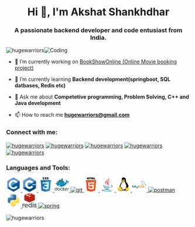 <h1 align="center">Hi 👋, I'm Akshat Shankhdhar</h1>
<h3 align="center">A passionate backend developer and code entusiast from India.</h3>
<img align="right" width=400  alt="Coding" src="https://gifdb.com/images/high/animated-programmer-guy-coding-790a0bs8e8thpisg.gif"

<p align="left"> <img src="https://komarev.com/ghpvc/?username=hugewarriors&label=Profile%20views&color=0e75b6&style=flat" alt="hugewarriors" /> </p>

- 🔭 I’m currently working on [BookShowOnline (Online Movie booking project)](https://github.com/hugewarriors/BookShowOnline)

- 🌱 I’m currently learning **Backend development(springboot, SQL datbases, Redis etc)**

- 💬 Ask me about **Competetive programming, Problem Solving, C++ and Java development**

- 📫 How to reach me **hugewarriors@gmail.com**

<h3 align="left">Connect with me:</h3>
<p align="left">
<a href="https://linkedin.com/in/hugewarriors" target="blank"><img align="center" src="https://raw.githubusercontent.com/rahuldkjain/github-profile-readme-generator/master/src/images/icons/Social/linked-in-alt.svg" alt="hugewarriors" height="30" width="40" /></a>
<a href="https://fb.com/hugewarriors" target="blank"><img align="center" src="https://raw.githubusercontent.com/rahuldkjain/github-profile-readme-generator/master/src/images/icons/Social/facebook.svg" alt="hugewarriors" height="30" width="40" /></a>
<a href="https://instagram.com/hugewarriors" target="blank"><img align="center" src="https://raw.githubusercontent.com/rahuldkjain/github-profile-readme-generator/master/src/images/icons/Social/instagram.svg" alt="hugewarriors" height="30" width="40" /></a>
<a href="https://www.codechef.com/users/hugewarriors" target="blank"><img align="center" src="https://cdn.jsdelivr.net/npm/simple-icons@3.1.0/icons/codechef.svg" alt="hugewarriors" height="30" width="40" /></a>
<a href="https://codeforces.com/profile/hugewarriors" target="blank"><img align="center" src="https://raw.githubusercontent.com/rahuldkjain/github-profile-readme-generator/master/src/images/icons/Social/codeforces.svg" alt="hugewarriors" height="30" width="40" /></a>
</p>

<h3 align="left">Languages and Tools:</h3>
<p align="left"> <a href="https://www.cprogramming.com/" target="_blank" rel="noreferrer"> <img src="https://raw.githubusercontent.com/devicons/devicon/master/icons/c/c-original.svg" alt="c" width="40" height="40"/> </a> <a href="https://www.w3schools.com/cpp/" target="_blank" rel="noreferrer"> <img src="https://raw.githubusercontent.com/devicons/devicon/master/icons/cplusplus/cplusplus-original.svg" alt="cplusplus" width="40" height="40"/> </a> <a href="https://www.w3schools.com/css/" target="_blank" rel="noreferrer"> <img src="https://raw.githubusercontent.com/devicons/devicon/master/icons/css3/css3-original-wordmark.svg" alt="css3" width="40" height="40"/> </a> <a href="https://www.docker.com/" target="_blank" rel="noreferrer"> <img src="https://raw.githubusercontent.com/devicons/devicon/master/icons/docker/docker-original-wordmark.svg" alt="docker" width="40" height="40"/> </a> <a href="https://git-scm.com/" target="_blank" rel="noreferrer"> <img src="https://www.vectorlogo.zone/logos/git-scm/git-scm-icon.svg" alt="git" width="40" height="40"/> </a> <a href="https://www.w3.org/html/" target="_blank" rel="noreferrer"> <img src="https://raw.githubusercontent.com/devicons/devicon/master/icons/html5/html5-original-wordmark.svg" alt="html5" width="40" height="40"/> </a> <a href="https://www.java.com" target="_blank" rel="noreferrer"> <img src="https://raw.githubusercontent.com/devicons/devicon/master/icons/java/java-original.svg" alt="java" width="40" height="40"/> </a> <a href="https://www.linux.org/" target="_blank" rel="noreferrer"> <img src="https://raw.githubusercontent.com/devicons/devicon/master/icons/linux/linux-original.svg" alt="linux" width="40" height="40"/> </a> <a href="https://www.mysql.com/" target="_blank" rel="noreferrer"> <img src="https://raw.githubusercontent.com/devicons/devicon/master/icons/mysql/mysql-original-wordmark.svg" alt="mysql" width="40" height="40"/> </a> <a href="https://postman.com" target="_blank" rel="noreferrer"> <img src="https://www.vectorlogo.zone/logos/getpostman/getpostman-icon.svg" alt="postman" width="40" height="40"/> </a> <a href="https://www.python.org" target="_blank" rel="noreferrer"> <img src="https://raw.githubusercontent.com/devicons/devicon/master/icons/python/python-original.svg" alt="python" width="40" height="40"/> </a> <a href="https://redis.io" target="_blank" rel="noreferrer"> <img src="https://raw.githubusercontent.com/devicons/devicon/master/icons/redis/redis-original-wordmark.svg" alt="redis" width="40" height="40"/> </a> <a href="https://spring.io/" target="_blank" rel="noreferrer"> <img src="https://www.vectorlogo.zone/logos/springio/springio-icon.svg" alt="spring" width="40" height="40"/> </a> </p>

<p><img align="center" src="https://github-readme-stats.vercel.app/api/top-langs?username=hugewarriors&show_icons=true&locale=en&layout=compact" alt="hugewarriors" /></p>
